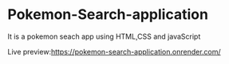 # Pokemon-Search-application
It is a pokemon seach app using HTML,CSS and javaScript

Live preview:https://pokemon-search-application.onrender.com/
